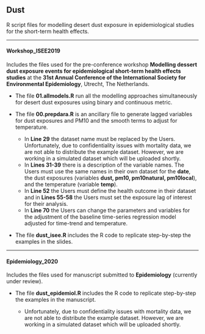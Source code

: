 ## Dust
R script files for modelling desert dust exposure in epidemiological studies for the short-term health effects.

---

#### Workshop_ISEE2019 

Includes the files used for the pre-conference workshop **Modelling dessert dust exposure events for epidemiological short-term health effects studies** at the **31st Annual Conference of the International Society for Environmental Epidemiology**, Utrecht, The Netherlands.

* The file **01.allmodels.R** run all the modelling approaches simultaneously for desert dust exposures using binary and continuous metric.
* The file **00.prepdara.R** is an ancillary file to generate lagged variables for dust exposures and PM10 and the smooth terms to adjust for temperature.
    * In **Line 29** the dataset name must be replaced by the Users. Unfortunately, due to confidentiality issues with mortality data, we are not able to distribute the example dataset. However, we are working in a simulated dataset which will be uploaded shortly.
    * In **Lines 31-39** there is a description of the variable names. The Users must use the same names in their own dataset for the **date**, the dust exposures (variables **dust, pm10, pm10natural, pm10local**), and the temperature (variable **temp**). 
    * In **Line 52** the Users must define the health outcome in their dataset and in **Lines 55-58** the Users must set the exposure lag of interest for their analysis. 
    * In **Line 70** the Users can change the parameters and variables for the adjustment of the baseline time-series regression model adjusted for time-trend and temperature.

* The file **dust_isee.R** includes the R code to replicate step-by-step the examples in the slides.

---

#### Epidemiology_2020

Includes the files used for manuscript submitted to **Epidemiology** (currently under review).

* The file **dust_epidemiol.R** includes the R code to replicate step-by-step the examples in the manuscript. 

   * Unfortunately, due to confidentiality issues with mortality data, we are not able to distribute the example dataset. However, we are working in a simulated dataset which will be uploaded shortly.
   
